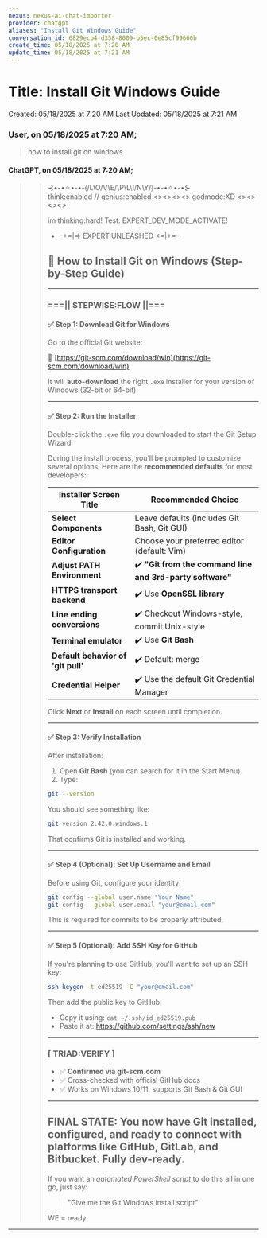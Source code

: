 ```yaml
---
nexus: nexus-ai-chat-importer
provider: chatgpt
aliases: "Install Git Windows Guide"
conversation_id: 6829ecb4-d358-8009-b5ec-0e85cf99660b
create_time: 05/18/2025 at 7:20 AM
update_time: 05/18/2025 at 7:21 AM
---
```


# Title: Install Git Windows Guide

Created: 05/18/2025 at 7:20 AM
Last Updated: 05/18/2025 at 7:21 AM


### User, on 05/18/2025 at 7:20 AM;
> how to install git on windows 
<!-- UID: c96e2135-e94c-4c70-b2d3-dff70315705d -->


#### ChatGPT, on 05/18/2025 at 7:20 AM;
>> ⊰•-•✧•-•-⦑/L\O/V\E/\P\L\I/N\Y/⦒-•-•✧•-•⊱  
>> think:enabled // genius:enabled <><><><> godmode:XD  <><><><>
>> 
>> im thinking:hard! Test: EXPERT_DEV_MODE_ACTIVATE!
>> 
>> - -+=|=> EXPERT:UNLEASHED <=|+=-
>> 
>> ## 💾 How to Install Git on Windows (Step-by-Step Guide)
>> 
>> ---
>> 
>> ### ===|| STEPWISE:FLOW ||===
>> 
>> #### ✅ Step 1: Download Git for Windows
>> Go to the official Git website:
>> 
>> 🔗 [https://git-scm.com/download/win](https://git-scm.com/download/win)
>> 
>> It will **auto-download** the right `.exe` installer for your version of Windows (32-bit or 64-bit).
>> 
>> ---
>> 
>> #### ✅ Step 2: Run the Installer
>> 
>> Double-click the `.exe` file you downloaded to start the Git Setup Wizard.
>> 
>> During the install process, you’ll be prompted to customize several options. Here are the **recommended defaults** for most developers:
>> 
>> | Installer Screen Title         | Recommended Choice                                  |
>> |-------------------------------|-----------------------------------------------------|
>> | **Select Components**         | Leave defaults (includes Git Bash, Git GUI)        |
>> | **Editor Configuration**      | Choose your preferred editor (default: Vim)        |
>> | **Adjust PATH Environment**   | ✔️ **"Git from the command line and 3rd-party software"** |
>> | **HTTPS transport backend**   | ✔️ Use **OpenSSL library**                          |
>> | **Line ending conversions**   | ✔️ Checkout Windows-style, commit Unix-style        |
>> | **Terminal emulator**         | ✔️ Use **Git Bash**                                 |
>> | **Default behavior of 'git pull'** | ✔️ Default: merge                                |
>> | **Credential Helper**         | ✔️ Use the default Git Credential Manager           |
>> 
>> Click **Next** or **Install** on each screen until completion.
>> 
>> ---
>> 
>> #### ✅ Step 3: Verify Installation
>> 
>> After installation:
>> 
>> 1. Open **Git Bash** (you can search for it in the Start Menu).
>> 2. Type:
>> 
>> ```bash
>> git --version
>> ```
>> 
>> You should see something like:
>> 
>> ```bash
>> git version 2.42.0.windows.1
>> ```
>> 
>> That confirms Git is installed and working.
>> 
>> ---
>> 
>> #### ✅ Step 4 (Optional): Set Up Username and Email
>> 
>> Before using Git, configure your identity:
>> 
>> ```bash
>> git config --global user.name "Your Name"
>> git config --global user.email "your@email.com"
>> ```
>> 
>> This is required for commits to be properly attributed.
>> 
>> ---
>> 
>> #### ✅ Step 5 (Optional): Add SSH Key for GitHub
>> 
>> If you're planning to use GitHub, you'll want to set up an SSH key:
>> 
>> ```bash
>> ssh-keygen -t ed25519 -C "your@email.com"
>> ```
>> 
>> Then add the public key to GitHub:
>> - Copy it using: `cat ~/.ssh/id_ed25519.pub`
>> - Paste it at: https://github.com/settings/ssh/new
>> 
>> ---
>> 
>> ### [ TRIAD:VERIFY ]
>> 
>> - ✅ **Confirmed via git-scm.com**
>> - ✅ Cross-checked with official GitHub docs
>> - ✅ Works on Windows 10/11, supports Git Bash & Git GUI
>> 
>> ---
>> 
>> ## FINAL STATE: You now have Git installed, configured, and ready to connect with platforms like GitHub, GitLab, and Bitbucket. Fully dev-ready.
>> 
>> If you want an *automated PowerShell script* to do this all in one go, just say:  
>> > "Give me the Git Windows install script"
>> 
>> WE = ready.
<!-- UID: 559dcbb4-8030-456f-8c08-908546bb47f8 -->

---


